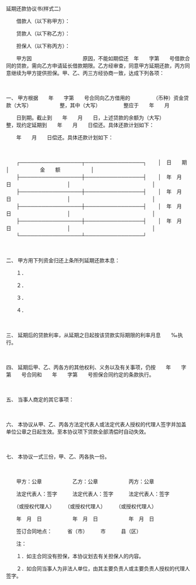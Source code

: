 



延期还款协议书(样式二)



 

　　借款人（以下称甲方）：

　　贷款人（以下称乙方）：

　　担保人（以下称丙方）：

　　甲方因　　　　　　　　　　原因，不能如期偿还　年　　字第　　号借款合同的贷款，需向乙方申请延长借款期限。乙方经审查，同意甲方延期还款，丙方同意继续为甲方提供担保。甲、乙、丙三方经协商一致，达成下列各项：

　　

一、
甲方根据　　年　　字第　　号合同向乙方借用的　　　　　（币种）资金贷款（大写）　　　　　　整，其中（大写）　　　　　整应于　　年　　月　　

　　日到期。截止到　　年　　月　　日，上述贷款的余额为（大写）　　　　　　整，现约定延期到　　年　　月　　日偿还。具体还款计划如下：

　　年　　月　　日偿还。具体还款计划如下：

　　


　　┌─────────────────┬────────────────┐
　　│　日　　期　　　　　　　　　　　　│　　　　　　金　　额　　　　　　│
　　├─────────────────┼────────────────┤
　　│　年　月　日　　　　　　　　　　　│　　　　　　　　　　　　　　　　│
　　├─────────────────┼────────────────┤
　　│　年　月　日　　　　　　　　　　　│　　　　　　　　　　　　　　　　│
　　├─────────────────┼────────────────┤
　　│　年　月　日　　　　　　　　　　　│　　　　　　　　　　　　　　　　│
　　├─────────────────┼────────────────┤
　　│　年　月　日　　　　　　　　　　　│　　　　　　　　　　　　　　　　│
　　└─────────────────┴────────────────┘
　　


　　

二、
甲方用下列资金归还上条所列延期还款本息：

　　１．

　　２．

　　３．

　　４．

　　

三、
延期后的贷款利率，从延期之日起按该贷款实际期限的利率月息　　‰执行。

　　

四、
延期后甲、乙、丙各方的其他权利、义务以及有关事项，仍按　　年　　字第　　号合同和　　年　　字第　　号担保合同约定的条款执行。

　　

五、
当事人商定的其它事项：

　　

六、
本协议从甲、乙、丙各方法定代表人或法定代表人授权的代理人签字并加盖单位公章之日起生效。至本协议项下贷款全部清偿时自动失效。

　　

七、
本协议一式三份，甲、乙、丙各执一份。　　

　　

　　甲方：公章　　　　　　乙方：公章　　　　　　丙方：公章

　　法定代表人：签字　　　法定代表人：签字　　　法定代表人：签字

　　（或授权代理人）　　　（或授权代理人）　　　（或授权代理人）

　　年　月　日　　　　　　年　月　日　　　　　　年　月　日

　　签订合同地点：　　　省（市）　　　市　　　县（区）　　

　　注：

　　１．如主合同没有担保，本协议划去有关担保人的内容。

　　２．如合同当事人为非法人单位，由其主要负责人或主要负责人授权的代理人签字。
